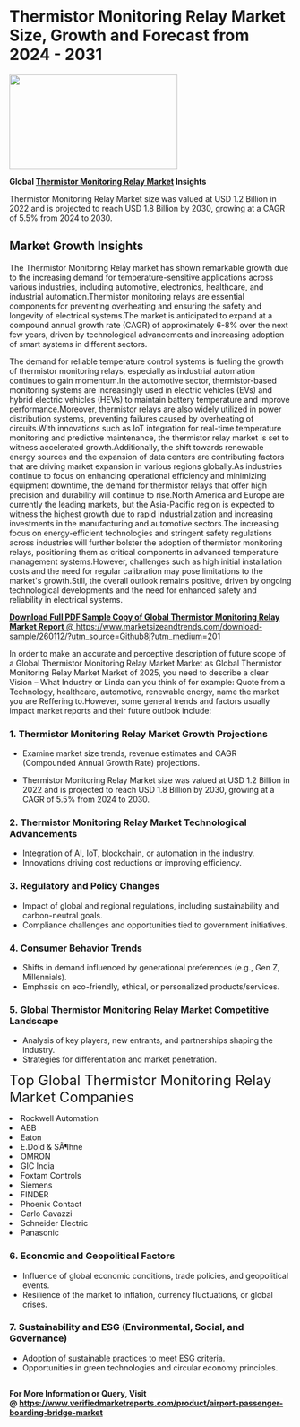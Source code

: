 <H1>Thermistor Monitoring Relay Market Size, Growth and Forecast from 2024 - 2031</H1><img class="aligncenter size-medium wp-image-584254" src="https://thirdeyenews.in/wp-content/uploads/2024/09/Global-Market-Research-300x168.jpeg" alt="" width="300" height="168" /><p><strong>Global&nbsp;<a href="https://www.marketsizeandtrends.com/download-sample/260112/?utm_source=Github8j?utm_medium=201">Thermistor Monitoring Relay Market</a> Insights</strong></p><p>Thermistor Monitoring Relay Market size was valued at USD 1.2 Billion in 2022 and is projected to reach USD 1.8 Billion by 2030, growing at a CAGR of 5.5% from 2024 to 2030.</p><p><h2>Market Growth Insights</h2> <p>The Thermistor Monitoring Relay market has shown remarkable growth due to the increasing demand for temperature-sensitive applications across various industries, including automotive, electronics, healthcare, and industrial automation.Thermistor monitoring relays are essential components for preventing overheating and ensuring the safety and longevity of electrical systems.The market is anticipated to expand at a compound annual growth rate (CAGR) of approximately 6-8% over the next few years, driven by technological advancements and increasing adoption of smart systems in different sectors.</p> <p><a href="#"></a></p> <p>The demand for reliable temperature control systems is fueling the growth of thermistor monitoring relays, especially as industrial automation continues to gain momentum.In the automotive sector, thermistor-based monitoring systems are increasingly used in electric vehicles (EVs) and hybrid electric vehicles (HEVs) to maintain battery temperature and improve performance.Moreover, thermistor relays are also widely utilized in power distribution systems, preventing failures caused by overheating of circuits.With innovations such as IoT integration for real-time temperature monitoring and predictive maintenance, the thermistor relay market is set to witness accelerated growth.Additionally, the shift towards renewable energy sources and the expansion of data centers are contributing factors that are driving market expansion in various regions globally.As industries continue to focus on enhancing operational efficiency and minimizing equipment downtime, the demand for thermistor relays that offer high precision and durability will continue to rise.North America and Europe are currently the leading markets, but the Asia-Pacific region is expected to witness the highest growth due to rapid industrialization and increasing investments in the manufacturing and automotive sectors.The increasing focus on energy-efficient technologies and stringent safety regulations across industries will further bolster the adoption of thermistor monitoring relays, positioning them as critical components in advanced temperature management systems.However, challenges such as high initial installation costs and the need for regular calibration may pose limitations to the market's growth.Still, the overall outlook remains positive, driven by ongoing technological developments and the need for enhanced safety and reliability in electrical systems.<p><a href="#"></p><p><span class=""><strong>Download Full PDF Sample Copy of Global Thermistor Monitoring Relay Market Report</strong> @ <a href="https://www.marketsizeandtrends.com/download-sample/260112/?utm_source=Github8j?utm_medium=201" target="_blank">https://www.marketsizeandtrends.com/download-sample/260112/?utm_source=Github8j?utm_medium=201</a></span></p><p>In order to make an accurate and perceptive description of future scope of a Global&nbsp;Thermistor Monitoring Relay Market Market as Global&nbsp;Thermistor Monitoring Relay Market Market of 2025, you need to describe a clear Vision &ndash; What Industry or Linda can you think of for example: Quote from a Technology, healthcare, automotive, renewable energy, name the market you are Reffering to.However, some general trends and factors usually impact market reports and their future outlook include:</p><h3>1.&nbsp;<strong>Thermistor Monitoring Relay Market Growth Projections</strong></h3><ul><li>Examine market size trends, revenue estimates and CAGR (Compounded Annual Growth Rate) projections.</li><li><p>Thermistor Monitoring Relay Market size was valued at USD 1.2 Billion in 2022 and is projected to reach USD 1.8 Billion by 2030, growing at a CAGR of 5.5% from 2024 to 2030.</p></li></ul><h3>2.&nbsp;<strong>Thermistor Monitoring Relay Market Technological Advancements</strong></h3><ul><li>Integration of AI, IoT, blockchain, or automation in the industry.</li><li>Innovations driving cost reductions or improving efficiency.</li></ul><h3>3.&nbsp;<strong>Regulatory and Policy Changes</strong></h3><ul><li>Impact of global and regional regulations, including sustainability and carbon-neutral goals.</li><li>Compliance challenges and opportunities tied to government initiatives.</li></ul><h3>4.&nbsp;<strong>Consumer Behavior Trends</strong></h3><ul><li>Shifts in demand influenced by generational preferences (e.g., Gen Z, Millennials).</li><li>Emphasis on eco-friendly, ethical, or personalized products/services.</li></ul><h3>5.&nbsp;<strong>Global Thermistor Monitoring Relay Market Competitive Landscape</strong></h3><ul><li>Analysis of key players, new entrants, and partnerships shaping the industry.</li><li>Strategies for differentiation and market penetration.</li></ul><p data-pm-slice="1 1 []"><span style="color: inherit; font-family: inherit; font-size: 25px;">Top Global Thermistor Monitoring Relay Market Companies</span></p><div class="" data-test-id=""><p><li>Rockwell Automation</li><li> ABB</li><li> Eaton</li><li> E.Dold & SÃ¶hne</li><li> OMRON</li><li> GIC India</li><li> Foxtam Controls</li><li> Siemens</li><li> FINDER</li><li> Phoenix Contact</li><li> Carlo Gavazzi</li><li> Schneider Electric</li><li> Panasonic</li></p></div><h3>6.&nbsp;<strong>Economic and Geopolitical Factors</strong></h3><ul><li>Influence of global economic conditions, trade policies, and geopolitical events.</li><li>Resilience of the market to inflation, currency fluctuations, or global crises.</li></ul><h3>7.&nbsp;<strong>Sustainability and ESG (Environmental, Social, and Governance)</strong></h3><ul><li>Adoption of sustainable practices to meet ESG criteria.</li><li>Opportunities in green technologies and circular economy principles.</li></ul><h2><strong style="font-size: 14px;">For More Information or Query, Visit @&nbsp;</strong><a style="background-color: #ffffff; font-size: 14px;" href="https://www.marketsizeandtrends.com/report/thermistor-monitoring-relay-market/" target="_blank">https://www.verifiedmarketreports.com/product/airport-passenger-boarding-bridge-market</a></h2>